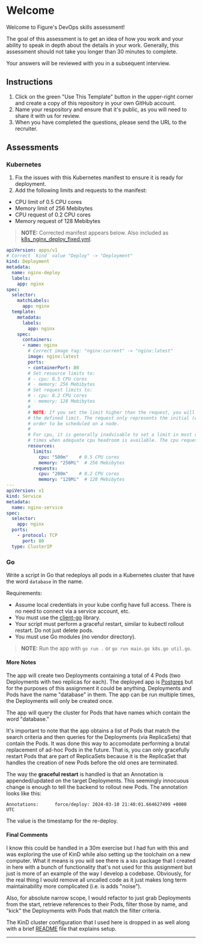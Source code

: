 # Welcome

Welcome to Figure's DevOps skills assessment!

The goal of this assessment is to get an idea of how you work and your ability to speak in depth about the details in your work. Generally, this assessment should not take you longer than 30 minutes to complete. 

Your answers will be reviewed with you in a subsequent interview.

## Instructions

1. Click on the green "Use This Template" button in the upper-right corner and create a copy of this repository in your own GitHub account.
2. Name your respository and ensure that it's public, as you will need to share it with us for review.
3. When you have completed the questions, please send the URL to the recruiter.

## Assessments

### Kubernetes

1. Fix the issues with this Kubernetes manifest to ensure it is ready for deployment.
2. Add the following limits and requests to the manifest:
- CPU limit of 0.5 CPU cores
- Memory limit of 256 Mebibytes
- CPU request of 0.2 CPU cores
- Memory request of 128 Mebibytes

>__NOTE:__ Corrected manifest appears below. Also included as [k8s_nginx_deploy_fixed.yml](k8s_nginx_deploy_fixed.yml).

```yaml
apiVersion: apps/v1
# Correct `kind` value "Deploy" -> "Deployment"
kind: Deployment
metadata:
  name: nginx-deploy
  labels:
    app: nginx
spec:
  selector:
    matchLabels:
      app: nginx
  template:
    metadata:
      labels:
        app: nginx
    spec:
      containers:
      - name: nginx
        # Correct image tag: "nginx:current" -> "nginx:latest"
        image: nginx:latest
        ports:
        - containerPort: 80
        # Set resource limits to:
        # - cpu: 0.5 CPU cores
        # - memory: 256 Mebibytes
        # Set request limits to:
        # - cpu: 0.2 CPU cores
        # - memory: 128 Mebibytes
        #
        # NOTE: If you set the limit higher than the request, you will be subject to pod eviction if the request exceeds
        # the defined limit. The request only represents the initial (or minimum) amount of memory that the pod needs in
        # order to be scheduled on a node.
        #
        # For cpu, it is generally inadvisable to set a limit in most cases because it will throttle your application in
        # times when adequate cpu headroom is available. The cpu request is used by the scheduler to job placement.
        resources:
          limits:
            cpu: "500m"    # 0.5 CPU cores
            memory: "256Mi"  # 256 Mebibytes
          requests:
            cpu: "200m"    # 0.2 CPU cores
            memory: "128Mi"  # 128 Mebibytes
---
apiVersion: v1
kind: Service
metadata:
  name: nginx-service
spec:
  selector:
    app: nginx
  ports:
    - protocol: TCP
      port: 80
  type: ClusterIP
  ```

### Go

Write a script in Go that redeploys all pods in a Kubernetes cluster that have the word `database` in the name.

Requirements:
- Assume local credentials in your kube config have full access. There is no need to connect via a service account, etc.
- You must use the [client-go](https://github.com/kubernetes/client-go) library.
- Your script must perform a graceful restart, similar to kubectl rollout restart. Do not just delete pods.
- You must use Go modules (no vendor directory).

>__NOTE:__ Run the app with `go run .` or `go run main.go k8s.go util.go`.

#### More Notes

The app will create two Deployments containing a total of 4 Pods (two Deployments with two replicas for each). The
deployed app is [Postgres]() but for the purposes of this assignment it could be anything. Deployments and Pods have
the name "database" in them. The app can be run multiple times, the Deployments will only be created once.

The app will query the cluster for Pods that have names which contain the word "database."

It's important to note that the app obtains a list of Pods that match the search criteria and then queries for the
Deployments (via ReplicaSets) that contain the Pods. It was done this way to accomodate performing a brutal replacement
of ad-hoc Pods in the future. That is, you can only gracefully restart Pods that are part of ReplicaSets because it is
the ReplicaSet that handles the creation of new Pods before the old ones are terminated.

The way the __graceful restart__ is handled is that an Annotation is appended/updated on the target Deployments. This
seemingly innocuous change is enough to tell the backend to rollout new Pods. The annotation looks like this:

```text
Annotations:      force/deploy: 2024-03-10 21:40:01.664627499 +0000 UTC
```

The value is the timestamp for the re-deploy.

#### Final Comments

I know this could be handled in a 30m exercise but I had fun with this and was exploring the use of KinD while also
setting up the toolchain on a new computer. What it means is you will see there is a `k8s` package that I created in
here with a bunch of functionality that's not used for this assignment but just is more of an example of the way I
develop a codebase. Obviously, for the real thing I would remove all uncalled code as it just makes long term
maintainability more complicated (i.e. is adds "noise").

Also, for absolute narrow scope, I would refactor to just grab Deployments from the start, retrieve references to their
Pods, filter those by name, and "kick" the Deployments with Pods that match the filter criteria.

The KinD cluster configuration that I used here is dropped in as well along with a brief [README](kind_cluster/README_KinD.md)
file that explains setup.

---
